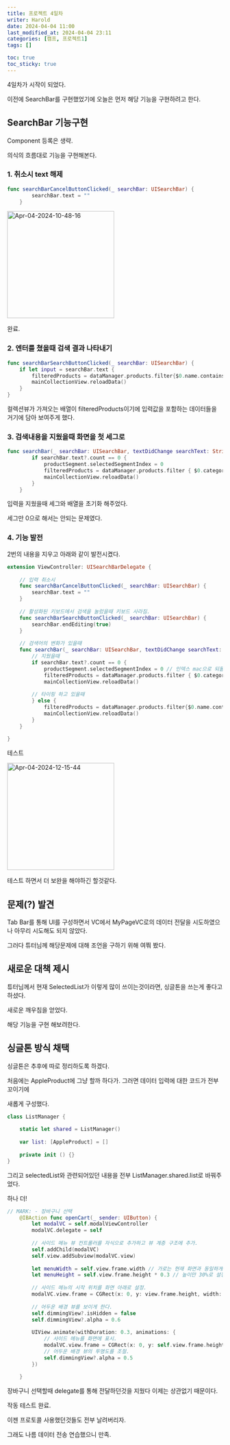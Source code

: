 ```yaml
---
title: 프로젝트 4일차
writer: Harold
date: 2024-04-04 11:00
last_modified_at: 2024-04-04 23:11
categories: [캠프, 프로젝트1]
tags: []

toc: true
toc_sticky: true
---
```


4일차가 시작이 되었다.

이전에 SearchBar를 구현했었기에 오늘은 먼저 해당 기능을 구현하려고 한다.

## SearchBar 기능구현

Component 등록은 생략.

의식의 흐름대로 기능을 구현해본다.

### 1. 취소시 text 해제

```swift
func searchBarCancelButtonClicked(_ searchBar: UISearchBar) {
        searchBar.text = ""
    }
```

<img src="https://i.ibb.co/BzhMDmc/Apr-04-2024-10-48-16.gif" alt="Apr-04-2024-10-48-16" width="250">

완료.

### 2. 엔터를 쳤을때 검색 결과 나타내기

```swift
func searchBarSearchButtonClicked(_ searchBar: UISearchBar) {
    if let input = searchBar.text {
        filteredProducts = dataManager.products.filter{$0.name.contains(input)}
        mainCollectionView.reloadData()
    }        
}
```

컬렉션뷰가 가져오는 배열이 filteredProducts이기에 입력값을 포함하는 데이터들을 거기에 담아 보여주게 했다.

### 3. 검색내용을 지웠을때 화면을 첫 세그로

```swift
func searchBar(_ searchBar: UISearchBar, textDidChange searchText: String) {
        if searchBar.text?.count == 0 {
            productSegment.selectedSegmentIndex = 0
            filteredProducts = dataManager.products.filter { $0.category == "맥북" }
            mainCollectionView.reloadData()
        }
    }
```

입력을 지웠을때 세그와 배열을 초기화 해주었다.

세그만 0으로 해서는 안되는 문제였다.

### 4. 기능 발전

2번의 내용을 지우고 아래와 같이 발전시켰다.

```swift
extension ViewController: UISearchBarDelegate {
    
    // 입력 취소시
    func searchBarCancelButtonClicked(_ searchBar: UISearchBar) {
        searchBar.text = ""
    }
    
    // 활성화된 키보드에서 검색을 눌렀을때 키보드 사라짐.
    func searchBarSearchButtonClicked(_ searchBar: UISearchBar) {
        searchBar.endEditing(true)
    }
    
    // 검색어의 변화가 있을때
    func searchBar(_ searchBar: UISearchBar, textDidChange searchText: String) {
        // 지웠을때
        if searchBar.text?.count == 0 {
            productSegment.selectedSegmentIndex = 0 // 인덱스 mac으로 되돌리기
            filteredProducts = dataManager.products.filter { $0.category == "맥북" }
            mainCollectionView.reloadData()
            
        // 타이핑 하고 있을때
        } else {
            filteredProducts = dataManager.products.filter{$0.name.contains(searchText)}
            mainCollectionView.reloadData()
        }
    }
    
}
```

테스트

<img src="https://i.ibb.co/y40kfPt/Apr-04-2024-12-15-44.gif" alt="Apr-04-2024-12-15-44" width="250">

테스트 하면서 더 보완을 해야하긴 할것같다.

## 문제(?) 발견

Tab Bar를 통해 UI를 구성하면서 VC에서 MyPageVC로의 데이터 전달을 시도하였으나 아무리 시도해도 되지 않았다.

그러다 튜터님께 해당문제에 대해 조언을 구하기 위해 여쭤 봤다.

## 새로운 대책 제시

튜터님께서 현재 SelectedList가 이렇게 많이 쓰이는것이라면, 싱글톤을 쓰는게 좋다고 하셨다.

새로운 깨우침을 얻었다.

해당 기능을 구현 해보려한다.

## 싱글톤 방식 채택

싱글톤은 추후에 따로 정리하도록 하겠다.

처음에는 AppleProduct에 그냥 할까 하다가. 그러면 데이터 입력에 대한 코드가 전부 꼬이기에

새롭게 구성했다.

```swift
class ListManager {
    
    static let shared = ListManager()
    
    var list: [AppleProduct] = []
    
    private init () {}
}
```

그리고 selectedList와 관련되어있던 내용을 전부 ListManager.shared.list로 바꿔주었다.

하나 더!

```swift
// MARK: - 장바구니 선택
    @IBAction func openCart(_ sender: UIButton) {
        let modalVC = self.modalViewController
        modalVC.delegate = self
       
        // 사이드 메뉴 뷰 컨트롤러를 자식으로 추가하고 뷰 계층 구조에 추가.
        self.addChild(modalVC)
        self.view.addSubview(modalVC.view)
        
        let menuWidth = self.view.frame.width // 가로는 현재 화면과 동일하게
        let menuHeight = self.view.frame.height * 0.3 // 높이만 30%로 설정
        
        // 사이드 메뉴의 시작 위치를 화면 아래로 설정.
        modalVC.view.frame = CGRect(x: 0, y: view.frame.height, width: menuWidth, height: menuHeight)
        
        // 어두운 배경 뷰를 보이게 한다.
        self.dimmingView?.isHidden = false
        self.dimmingView?.alpha = 0.6
        
        UIView.animate(withDuration: 0.3, animations: {
            // 사이드 메뉴를 화면에 표시.
            modalVC.view.frame = CGRect(x: 0, y: self.view.frame.height - menuHeight, width: menuWidth, height: menuHeight)
            // 어두운 배경 뷰의 투명도를 조절.
            self.dimmingView?.alpha = 0.5
        })
        
    }
```
장바구니 선택할때 delegate를 통해 전달하던것을 지웠다 이제는 상관없기 때문이다.

작동 테스트 완료.

이젠 프로토콜 사용했던것들도 전부 날려버리자.

그래도 나름 데이터 전송 연습했으니 만족.

